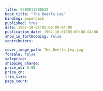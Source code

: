 ```yaml
---
title: 9780811200622
book_title: "The Beetle Leg"
binding: paperback
published: true
date: 1967-10-01T05:00:00-04:00
publication_date: 1967-10-01T05:00:00-04:00
show_in_forthcoming: false
contributors:

cover_image_path: The_Beetle_Leg.jpg
forsale: false
saleprice:
shipping_charge:
price_us: 9.95
price_cn:
trim_size:
page_count:
---
```


